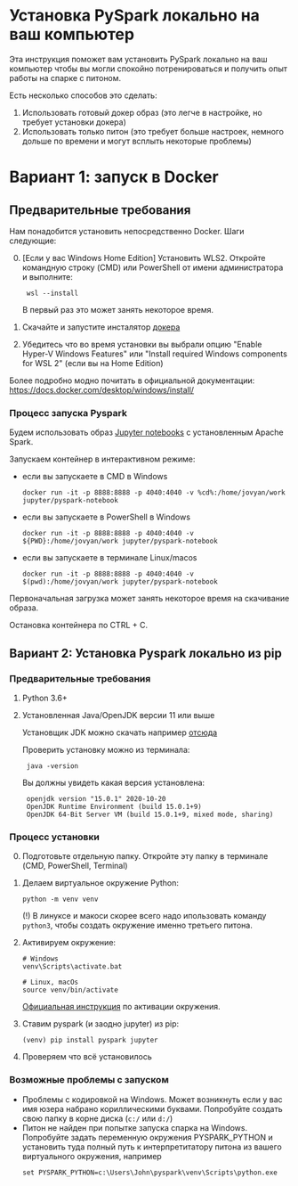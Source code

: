 # Установка PySpark локально на ваш компьютер

Эта инструкция поможет вам установить PySpark локально на ваш компьютер чтобы вы могли спокойно потренироваться и получить опыт работы на спарке с питоном.

Есть несколько способов это сделать:
1. Использовать готовый докер образ (это легче в настройке, но требует установки докера)
2. Использовать только питон (это требует больше настроек, немного дольше по времени и могут всплыть некоторые проблемы)

# Вариант 1: запуск в Docker

## Предварительные требования

Нам понадобится установить непосредственно Docker. Шаги следующие:

0. [Если у вас Windows Home Edition] Установить WLS2. Откройте командную строку (CMD) или PowerShell от имени администратора и выполните:
        
        wsl --install
    
    В первый раз это может занять некоторое время.
1. Скачайте и запустите инсталятор [докера](https://hub.docker.com/editions/community/docker-ce-desktop-windows/)
2. Убедитесь что во время установки вы выбрали опцию "Enable Hyper-V Windows Features" или "Install required Windows components for WSL 2" (если вы на Home Edition)

Более подробно модно почитать в официальной документации: https://docs.docker.com/desktop/windows/install/

### Процесс запуска Pyspark

Будем использовать образ [Jupyter notebooks](https://jupyter-docker-stacks.readthedocs.io/en/latest/index.html) с установленным Apache Spark.

Запускаем контейнер в интерактивном режиме:
- если вы запускаете в CMD в Windows
    ```
    docker run -it -p 8888:8888 -p 4040:4040 -v %cd%:/home/jovyan/work jupyter/pyspark-notebook
    ```
- если вы запускаете в PowerShell в Windows
    ```
    docker run -it -p 8888:8888 -p 4040:4040 -v ${PWD}:/home/jovyan/work jupyter/pyspark-notebook
    ```
- если вы запускаете в терминале Linux/macos
    ```
    docker run -it -p 8888:8888 -p 4040:4040 -v $(pwd):/home/jovyan/work jupyter/pyspark-notebook
    ```

Первоначальная загрузка может занять некоторое время на скачивание образа.

Остановка контейнера по CTRL + C.

## Вариант 2: Установка Pyspark локально из pip

### Предварительные требования

1. Python 3.6+
2. Установленная Java/OpenJDK версии 11 или выше
        
    Установщик JDK можно скачать например [отсюда](https://www.oracle.com/java/technologies/javase/jdk17-archive-downloads.html)
    
    Проверить установку можно из терминала:

        java -version

    Вы должны увидеть какая версия установлена:
        
        openjdk version "15.0.1" 2020-10-20
        OpenJDK Runtime Environment (build 15.0.1+9)
        OpenJDK 64-Bit Server VM (build 15.0.1+9, mixed mode, sharing)

### Процесс установки

0. Подготовьте отдельную папку. Откройте эту папку в терминале (CMD, PowerShell, Terminal)
1. Делаем виртуальное окружение Python:

    ```
    python -m venv venv
    ```
    
    (!) В линуксе и макоси скорее всего надо ипользовать команду `python3`, чтобы создать окружение именно третьего питона.

2. Активируем окружение:

    ```
    # Windows
    venv\Scripts\activate.bat

    # Linux, macOs
    source venv/bin/activate
    ```

    [Официальная инструкция](https://docs.python.org/3/library/venv.html) по активации окружения.

3. Ставим pyspark (и заодно jupyter) из pip:

    ```
    (venv) pip install pyspark jupyter
    ```

4. Проверяем что всё установилось

### Возможные проблемы с запуском

- Проблемы с кодировкой на Windows. Может возникнуть если у вас имя юзера набрано кориллическими буквами. Попробуйте создать свою папку в корне диска (`c:/` или `d:/`)
- Питон не найден при попытке запуска спарка на Windows. Попробуйте задать переменную окружения PYSPARK_PYTHON и установить туда полный путь к интерпретитатору питона из вашего виртуального окружения, например
    ```
    set PYSPARK_PYTHON=c:\Users\John\pyspark\venv\Scripts\python.exe
    ```
